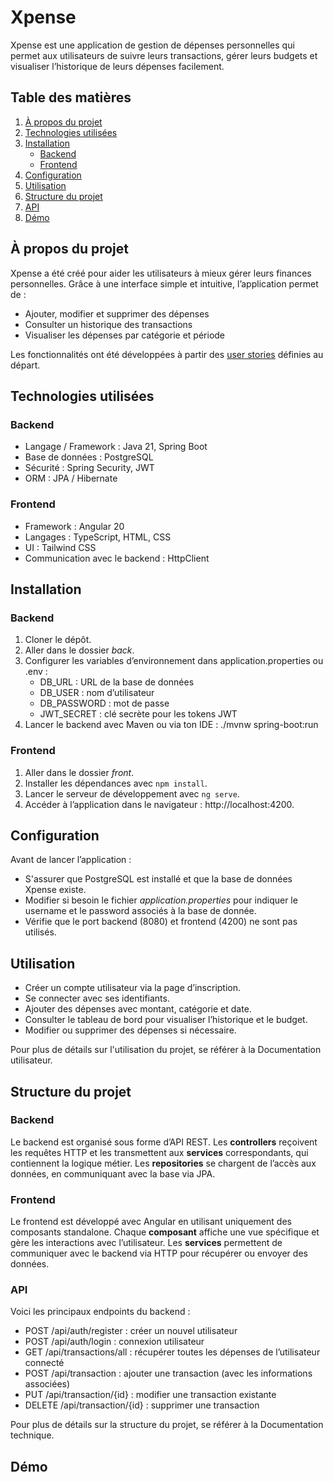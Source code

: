 # Xpense

Xpense est une application de gestion de dépenses personnelles qui permet aux utilisateurs de suivre leurs transactions, gérer leurs budgets et visualiser l’historique de leurs dépenses facilement.

## Table des matières
1. [À propos du projet](#à-propos-du-projet)
2. [Technologies utilisées](#technologies-utilisées)
3. [Installation](#installation)
   - [Backend](#backend)
   - [Frontend](#frontend)
4. [Configuration](#configuration)
5. [Utilisation](#utilisation)
6. [Structure du projet](#structure-du-projet)
7. [API](#api)
8. [Démo](#démo)

## À propos du projet

Xpense a été créé pour aider les utilisateurs à mieux gérer leurs finances personnelles. Grâce à une interface simple et intuitive, l’application permet de :
- Ajouter, modifier et supprimer des dépenses
- Consulter un historique des transactions
- Visualiser les dépenses par catégorie et période

Les fonctionnalités ont été développées à partir des [user stories](doc/UserStories.md) définies au départ.

## Technologies utilisées

### Backend
- Langage / Framework : Java 21, Spring Boot
- Base de données : PostgreSQL
- Sécurité : Spring Security, JWT
- ORM : JPA / Hibernate

### Frontend
- Framework : Angular 20
- Langages : TypeScript, HTML, CSS
- UI : Tailwind CSS
- Communication avec le backend : HttpClient

## Installation

### Backend
1. Cloner le dépôt.
2. Aller dans le dossier *back*.
3. Configurer les variables d’environnement dans application.properties ou .env :
    - DB_URL : URL de la base de données
    - DB_USER : nom d’utilisateur
    - DB_PASSWORD : mot de passe
    - JWT_SECRET : clé secrète pour les tokens JWT
4. Lancer le backend avec Maven ou via ton IDE : ./mvnw spring-boot:run

### Frontend
1. Aller dans le dossier *front*.
2. Installer les dépendances avec `npm install`.
3. Lancer le serveur de développement avec `ng serve`.
4. Accéder à l’application dans le navigateur : http://localhost:4200.

## Configuration
Avant de lancer l’application :
- S'assurer que PostgreSQL est installé et que la base de données Xpense existe.
- Modifier si besoin le fichier *application.properties* pour indiquer le username et le password associés à la base de donnée.
- Vérifie que le port backend (8080) et frontend (4200) ne sont pas utilisés.

## Utilisation
- Créer un compte utilisateur via la page d’inscription.
- Se connecter avec ses identifiants.
- Ajouter des dépenses avec montant, catégorie et date.
- Consulter le tableau de bord pour visualiser l’historique et le budget.
- Modifier ou supprimer des dépenses si nécessaire.

Pour plus de détails sur l'utilisation du projet, se référer à la Documentation utilisateur.

## Structure du projet

### Backend

Le backend est organisé sous forme d’API REST. Les **controllers** reçoivent les requêtes HTTP et les transmettent aux **services** correspondants, qui contiennent la logique métier. Les **repositories** se chargent de l’accès aux données, en communiquant avec la base via JPA.

### Frontend

Le frontend est développé avec Angular en utilisant uniquement des composants standalone. Chaque **composant** affiche une vue spécifique et gère les interactions avec l’utilisateur. Les **services** permettent de communiquer avec le backend via HTTP pour récupérer ou envoyer des données.

### API
Voici les principaux endpoints du backend :
- POST /api/auth/register : créer un nouvel utilisateur
- POST /api/auth/login : connexion utilisateur
- GET /api/transactions/all : récupérer toutes les dépenses de l’utilisateur connecté
- POST /api/transaction : ajouter une transaction (avec les informations associées)
- PUT /api/transaction/{id} : modifier une transaction existante
- DELETE /api/transaction/{id} : supprimer une transaction

Pour plus de détails sur la structure du projet, se référer à la Documentation technique.

## Démo